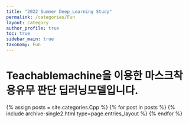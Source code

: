 ```yaml
---
title: "2022 Summer Deep_Learning Study"
permalink: /categories/Fun
layout: category
author_profile: true
toc: true
sidebar_main: true
taxonomy: Fun
---
```


# Teachablemachine을 이용한 마스크착용유무 판단 딥러닝모델입니다.

{% assign posts = site.categories.Cpp %}
{% for post in posts %} {% include archive-single2.html type=page.entries_layout %} {% endfor %}